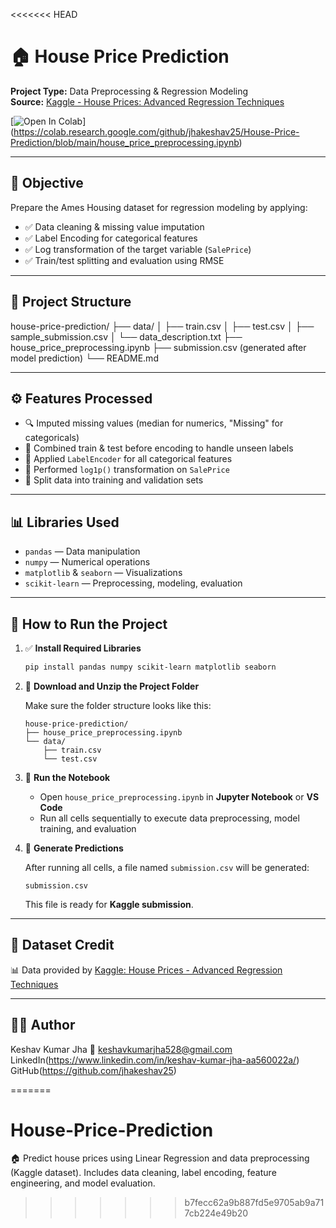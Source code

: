 <<<<<<< HEAD
# 🏠 House Price Prediction

**Project Type:** Data Preprocessing & Regression Modeling  
**Source:** [Kaggle - House Prices: Advanced Regression Techniques](https://www.kaggle.com/competitions/house-prices-advanced-regression-techniques/data)

[![Open In Colab](https://colab.research.google.com/assets/colab-badge.svg)]
(https://colab.research.google.com/github/jhakeshav25/House-Price-Prediction/blob/main/house_price_preprocessing.ipynb)

---

## 🎯 Objective

Prepare the Ames Housing dataset for regression modeling by applying:
- ✅ Data cleaning & missing value imputation  
- ✅ Label Encoding for categorical features  
- ✅ Log transformation of the target variable (`SalePrice`)  
- ✅ Train/test splitting and evaluation using RMSE  

---

## 📁 Project Structure

house-price-prediction/
├── data/
│ ├── train.csv
│ ├── test.csv
│ ├── sample_submission.csv
│ └── data_description.txt
├── house_price_preprocessing.ipynb
├── submission.csv (generated after model prediction)
└── README.md


---

## ⚙️ Features Processed

- 🔍 Imputed missing values (median for numerics, "Missing" for categoricals)
- 🔁 Combined train & test before encoding to handle unseen labels
- 🔢 Applied `LabelEncoder` for all categorical features
- 🔄 Performed `log1p()` transformation on `SalePrice`
- 🧪 Split data into training and validation sets

---

## 📊 Libraries Used

- `pandas` — Data manipulation  
- `numpy` — Numerical operations  
- `matplotlib` & `seaborn` — Visualizations  
- `scikit-learn` — Preprocessing, modeling, evaluation  

--- 

## 🚀 How to Run the Project

1. ✅ **Install Required Libraries**
   ```bash
   pip install pandas numpy scikit-learn matplotlib seaborn
   ```

2. 📂 **Download and Unzip the Project Folder**

   Make sure the folder structure looks like this:
   ```
   house-price-prediction/
   ├── house_price_preprocessing.ipynb
   └── data/
       ├── train.csv
       └── test.csv
   ```

3. 🧠 **Run the Notebook**

   - Open `house_price_preprocessing.ipynb` in **Jupyter Notebook** or **VS Code**
   - Run all cells sequentially to execute data preprocessing, model training, and evaluation

4. 📄 **Generate Predictions**

   After running all cells, a file named `submission.csv` will be generated:
   ```
   submission.csv
   ```
   This file is ready for **Kaggle submission**.

---

## 📎 Dataset Credit

📊 Data provided by [Kaggle: House Prices - Advanced Regression Techniques](https://www.kaggle.com/competitions/house-prices-advanced-regression-techniques/data)

---

## 🙋‍♂️ Author
Keshav Kumar Jha
📧 keshavkumarjha528@gmail.com
LinkedIn(https://www.linkedin.com/in/keshav-kumar-jha-aa560022a/) 
GitHub(https://github.com/jhakeshav25)



=======
# House-Price-Prediction
🏠 Predict house prices using Linear Regression and data preprocessing (Kaggle dataset). Includes data cleaning, label encoding, feature engineering, and model evaluation.
>>>>>>> b7fecc62a9b887fd5e9705ab9a717cb224e49b20
